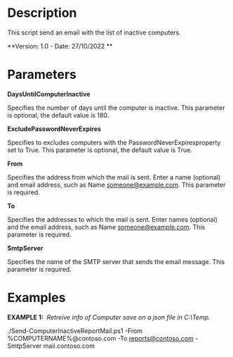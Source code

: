 # Description
This script send an email with the list of inactive computers.

**Version: 1.0 - Date: 27/10/2022 **
# Parameters

**DaysUntilComputerInactive**

Specifies the number of days until the computer is inactive. This parameter is optional, the default value is 180.

**ExcludePasswordNeverExpires**

Specifies to excludes computers with the PasswordNeverExpiresproperty set to True. This parameter is optional, the default value is True.

**From**

Specifies the address from which the mail is sent. Enter a name (optional) and email address, such as Name <someone@example.com>. This parameter is required.

**To**

Specifies the addresses to which the mail is sent. Enter names (optional) and the email address, such as Name <someone@example.com>. This parameter is required.

**SmtpServer**

Specifies the name of the SMTP server that sends the email message. This parameter is required.

# Examples
**EXAMPLE 1:**  *Retreive info of Computer save on a json file in C:\Temp.*

./Send-ComputerInactiveReportMail.ps1 -From %COMPUTERNAME%@contoso.com -To reports@contoso.com -SmtpServer mail.contoso.com
